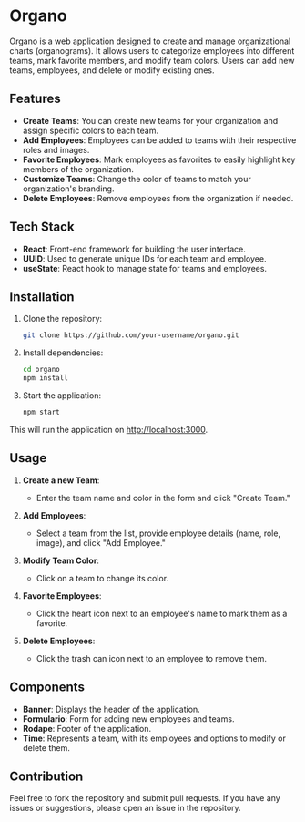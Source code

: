# Organo

Organo is a web application designed to create and manage organizational charts (organograms). It allows users to categorize employees into different teams, mark favorite members, and modify team colors. Users can add new teams, employees, and delete or modify existing ones.

## Features

- **Create Teams**: You can create new teams for your organization and assign specific colors to each team.
- **Add Employees**: Employees can be added to teams with their respective roles and images.
- **Favorite Employees**: Mark employees as favorites to easily highlight key members of the organization.
- **Customize Teams**: Change the color of teams to match your organization's branding.
- **Delete Employees**: Remove employees from the organization if needed.
  
## Tech Stack

- **React**: Front-end framework for building the user interface.
- **UUID**: Used to generate unique IDs for each team and employee.
- **useState**: React hook to manage state for teams and employees.

## Installation

1. Clone the repository:
   ```bash
   git clone https://github.com/your-username/organo.git
   ```

2. Install dependencies:
   ```bash
   cd organo
   npm install
   ```

3. Start the application:
   ```bash
   npm start
   ```

This will run the application on [http://localhost:3000](http://localhost:3000).

## Usage

1. **Create a new Team**:
   - Enter the team name and color in the form and click "Create Team."
   
2. **Add Employees**:
   - Select a team from the list, provide employee details (name, role, image), and click "Add Employee."
   
3. **Modify Team Color**:
   - Click on a team to change its color.

4. **Favorite Employees**:
   - Click the heart icon next to an employee's name to mark them as a favorite.

5. **Delete Employees**:
   - Click the trash can icon next to an employee to remove them.

## Components

- **Banner**: Displays the header of the application.
- **Formulario**: Form for adding new employees and teams.
- **Rodape**: Footer of the application.
- **Time**: Represents a team, with its employees and options to modify or delete them.

## Contribution

Feel free to fork the repository and submit pull requests. If you have any issues or suggestions, please open an issue in the repository.
